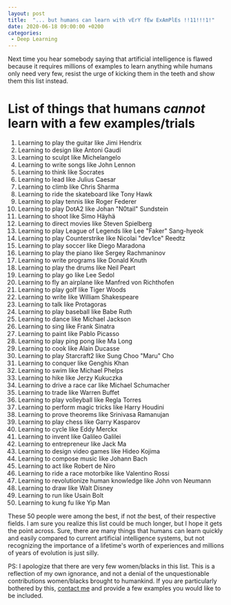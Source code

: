 ```yaml
---
layout: post
title:  "... but humans can learn with vErY fEw ExAmPlEs !!11!!!1!"
date: 2020-06-18 09:00:00 +0200
categories:
 - Deep Learning
---
```


Next time you hear somebody saying that artificial intelligence is flawed
because it requires millions of examples to learn anything while humans only
need very few, resist the urge of kicking them in the teeth and show them this list
instead.

<!-- more -->

# List of things that humans *cannot* learn with a few examples/trials

 1. Learning to play the guitar like Jimi Hendrix
 1. Learning to design like Antoni Gaudí
 1. Learning to sculpt like Michelangelo
 1. Learning to write songs like John Lennon
 1. Learning to think like Socrates
 1. Learning to lead like Julius Caesar
 1. Learning to climb like Chris Sharma
 1. Learning to ride the skateboard like Tony Hawk
 1. Learning to play tennis like Roger Federer
 1. Learning to play DotA2 like Johan "N0tail" Sundstein
 1. Learning to shoot like Simo Häyhä
 1. Learning to direct movies like Steven Spielberg 
 1. Learning to play League of Legends like Lee "Faker" Sang-hyeok
 1. Learning to play Counterstrike like Nicolai "dev1ce" Reedtz
 1. Learning to play soccer like Diego Maradona
 1. Learning to play the piano like Sergey Rachmaninov
 1. Learning to write programs like Donald Knuth
 1. Learning to play the drums like Neil Peart
 1. Learning to play go like Lee Sedol
 1. Learning to fly an airplane like Manfred von Richthofen
 1. Learning to play golf like Tiger Woods
 1. Learning to write like William Shakespeare
 1. Learning to talk like Protagoras
 1. Learning to play baseball like Babe Ruth
 1. Learning to dance like Michael Jackson
 1. Learning to sing like Frank Sinatra
 1. Learning to paint like Pablo Picasso
 1. Learning to play ping pong like Ma Long
 1. Learning to cook like Alain Ducasse
 1. Learning to play Starcraft2 like Sung Choo "Maru" Cho
 1. Learning to conquer like Genghis Khan
 1. Learning to swim like Michael Phelps
 1. Learning to hike like Jerzy Kukuczka
 1. Learning to drive a race car like Michael Schumacher
 1. Learning to trade like Warren Buffet
 1. Learning to play volleyball like Regla Torres
 1. Learning to perform magic tricks like Harry Houdini
 1. Learning to prove theorems like Srinivasa Ramanujan
 1. Learning to play chess like Garry Kasparov
 1. Learning to cycle like Eddy Merckx
 1. Learning to invent like Galileo Galilei
 1. Learning to entrepreneur like Jack Ma
 1. Learning to design video games like Hideo Kojima
 1. Learning to compose music like Johann Bach
 1. Learning to act like Robert de Niro
 1. Learning to ride a race motorbike like Valentino Rossi
 1. Learning to revolutionize human knowledge like John von Neumann
 1. Learning to draw like Walt Disney
 1. Learning to run like Usain Bolt
 1. Learning to kung fu like Yip Man
 
These 50 people were among the best, if not _the_ best, of their respective
fields. I am sure you realize this list could be much longer, but I hope it gets
the point across. Sure, there are many things that humans can learn quickly and
easily compared to current artificial intelligence systems, but not recognizing
the importance of a lifetime's worth of experiences and millions of years of
evolution is just silly.

PS: I apologize that there are very few women/blacks in this list. This is a
reflection of my own ignorance, and not a denial of the unquestionable
contributions women/blacks brought to humankind. If you are particularly
bothered by this, [contact me](/about) and provide a few examples you would like
to be included.
